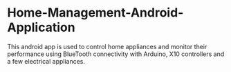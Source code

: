 # Home-Management-Android-Application
This android app is used to control home appliances and monitor their performance using BlueTooth connectivity with Arduino, X10 controllers and a few electrical appliances.
